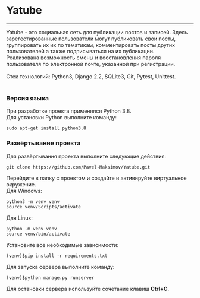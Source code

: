 # Yatube
_______
Yatube - это социальная сеть для публикации постов и записей. Здесь зарегестированные пользователи могут публиковать свои посты, группировать их их по тематикам, комментировать посты других пользователей а также подписываться на их публикации.<br>
Реализована возможность смены и восстановления пароля пользователя по электронной почте, указанной при регистрации.
<br><br>
Стек технологий: Python3, Django 2.2, SQLite3, Git, Pytest, Unittest.
<br><br>
### Версия языка <br>
При разработке проекта применялся Python 3.8.<br>
Для установки Python выполните команду:
```
sudo apt-get install python3.8
```
### Развёртывание проекта <br>
Для развёртывания проекта выполните следующие действия:<br>
```
git clone https://github.com/Pavel-Maksimov/Yatube.git
```
Перейдите в папку с проектом и создайте и активируйте виртуальное окружение. <br>
Для Windows:
```
python3 -m venv venv
source venv/Scripts/activate
```
Для Linux:
```
python -m venv venv
source venv/bin/activate 
```
Установите все необходимые зависимости:
```
(venv)$pip install -r requirements.txt
```
Для запуска сервера выполните команду:
```
(venv)$python manage.py runserver
```
Для остановки сервера используйте сочетание клавиш **Ctrl+C**.
